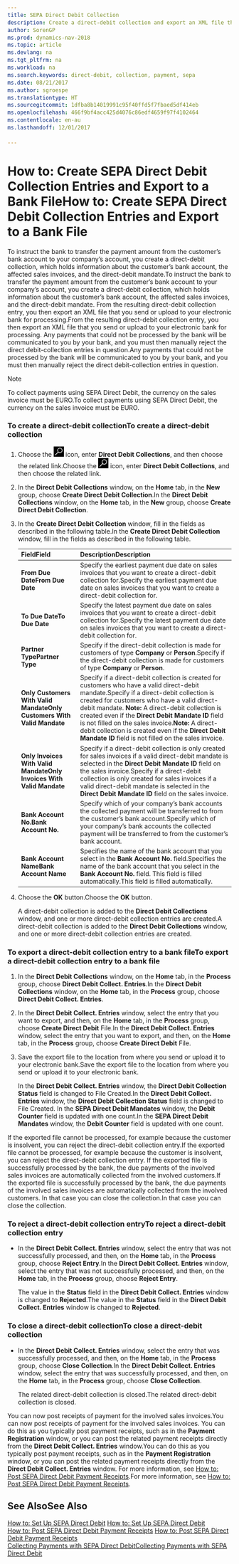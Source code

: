 ```yaml
---
title: SEPA Direct Debit Collection
description: Create a direct-debit collection and export an XML file that you send or upload to your electronic bank for processing.
author: SorenGP
ms.prod: dynamics-nav-2018
ms.topic: article
ms.devlang: na
ms.tgt_pltfrm: na
ms.workload: na
ms.search.keywords: direct-debit, collection, payment, sepa
ms.date: 08/21/2017
ms.author: sgroespe
ms.translationtype: HT
ms.sourcegitcommit: 1dfba8b14019991c95f40ffd5f7fbaed5df414eb
ms.openlocfilehash: 466f9bf4acc425d4076c86edf4659f97f4102464
ms.contentlocale: en-au
ms.lasthandoff: 12/01/2017

---
```

# <a name="how-to-create-sepa-direct-debit-collection-entries-and-export-to-a-bank-file"></a><span data-ttu-id="1d422-103">How to: Create SEPA Direct Debit Collection Entries and Export to a Bank File</span><span class="sxs-lookup"><span data-stu-id="1d422-103">How to: Create SEPA Direct Debit Collection Entries and Export to a Bank File</span></span>
<span data-ttu-id="1d422-104">To instruct the bank to transfer the payment amount from the customer’s bank account to your company’s account, you create a direct-debit collection, which holds information about the customer’s bank account, the affected sales invoices, and the direct-debit mandate.</span><span class="sxs-lookup"><span data-stu-id="1d422-104">To instruct the bank to transfer the payment amount from the customer’s bank account to your company’s account, you create a direct-debit collection, which holds information about the customer’s bank account, the affected sales invoices, and the direct-debit mandate.</span></span> <span data-ttu-id="1d422-105">From the resulting direct-debit collection entry, you then export an XML file that you send or upload to your electronic bank for processing.</span><span class="sxs-lookup"><span data-stu-id="1d422-105">From the resulting direct-debit collection entry, you then export an XML file that you send or upload to your electronic bank for processing.</span></span> <span data-ttu-id="1d422-106">Any payments that could not be processed by the bank will be communicated to you by your bank, and you must then manually reject the direct debit-collection entries in question.</span><span class="sxs-lookup"><span data-stu-id="1d422-106">Any payments that could not be processed by the bank will be communicated to you by your bank, and you must then manually reject the direct debit-collection entries in question.</span></span>  

> [!NOTE]  
>  <span data-ttu-id="1d422-107">To collect payments using SEPA Direct Debit, the currency on the sales invoice must be EURO.</span><span class="sxs-lookup"><span data-stu-id="1d422-107">To collect payments using SEPA Direct Debit, the currency on the sales invoice must be EURO.</span></span>  

### <a name="to-create-a-direct-debit-collection"></a><span data-ttu-id="1d422-108">To create a direct-debit collection</span><span class="sxs-lookup"><span data-stu-id="1d422-108">To create a direct-debit collection</span></span>  
1. <span data-ttu-id="1d422-109">Choose the ![Search for Page or Report](media/ui-search/search_small.png "Search for Page or Report icon") icon, enter **Direct Debit Collections**, and then choose the related link.</span><span class="sxs-lookup"><span data-stu-id="1d422-109">Choose the ![Search for Page or Report](media/ui-search/search_small.png "Search for Page or Report icon") icon, enter **Direct Debit Collections**, and then choose the related link.</span></span>  
2. <span data-ttu-id="1d422-110">In the **Direct Debit Collections** window, on the **Home** tab, in the **New** group, choose **Create Direct Debit Collection**.</span><span class="sxs-lookup"><span data-stu-id="1d422-110">In the **Direct Debit Collections** window, on the **Home** tab, in the **New** group, choose **Create Direct Debit Collection**.</span></span>  
3. <span data-ttu-id="1d422-111">In the **Create Direct Debit Collection** window, fill in the fields as described in the following table.</span><span class="sxs-lookup"><span data-stu-id="1d422-111">In the **Create Direct Debit Collection** window, fill in the fields as described in the following table.</span></span>  

    |<span data-ttu-id="1d422-112">Field</span><span class="sxs-lookup"><span data-stu-id="1d422-112">Field</span></span>|<span data-ttu-id="1d422-113">Description</span><span class="sxs-lookup"><span data-stu-id="1d422-113">Description</span></span>|  
    |---------------------------------|---------------------------------------|  
    |<span data-ttu-id="1d422-114">**From Due Date**</span><span class="sxs-lookup"><span data-stu-id="1d422-114">**From Due Date**</span></span>|<span data-ttu-id="1d422-115">Specify the earliest payment due date on sales invoices that you want to create a direct-debit collection for.</span><span class="sxs-lookup"><span data-stu-id="1d422-115">Specify the earliest payment due date on sales invoices that you want to create a direct-debit collection for.</span></span>|  
    |<span data-ttu-id="1d422-116">**To Due Date**</span><span class="sxs-lookup"><span data-stu-id="1d422-116">**To Due Date**</span></span>|<span data-ttu-id="1d422-117">Specify the latest payment due date on sales invoices that you want to create a direct-debit collection for.</span><span class="sxs-lookup"><span data-stu-id="1d422-117">Specify the latest payment due date on sales invoices that you want to create a direct-debit collection for.</span></span>|  
    |<span data-ttu-id="1d422-118">**Partner Type**</span><span class="sxs-lookup"><span data-stu-id="1d422-118">**Partner Type**</span></span>|<span data-ttu-id="1d422-119">Specify if the direct-debit collection is made for customers of type **Company** or **Person**.</span><span class="sxs-lookup"><span data-stu-id="1d422-119">Specify if the direct-debit collection is made for customers of type **Company** or **Person**.</span></span>|  
    |<span data-ttu-id="1d422-120">**Only Customers With Valid Mandate**</span><span class="sxs-lookup"><span data-stu-id="1d422-120">**Only Customers With Valid Mandate**</span></span>|<span data-ttu-id="1d422-121">Specify if a direct-debit collection is created for customers who have a valid direct-debit mandate.</span><span class="sxs-lookup"><span data-stu-id="1d422-121">Specify if a direct-debit collection is created for customers who have a valid direct-debit mandate.</span></span> <span data-ttu-id="1d422-122">**Note:**  A direct-debit collection is created even if the **Direct Debit Mandate ID** field is not filled on the sales invoice.</span><span class="sxs-lookup"><span data-stu-id="1d422-122">**Note:**  A direct-debit collection is created even if the **Direct Debit Mandate ID** field is not filled on the sales invoice.</span></span>|  
    |<span data-ttu-id="1d422-123">**Only Invoices With Valid Mandate**</span><span class="sxs-lookup"><span data-stu-id="1d422-123">**Only Invoices With Valid Mandate**</span></span>|<span data-ttu-id="1d422-124">Specify if a direct-debit collection is only created for sales invoices if a valid direct-debit mandate is selected in the **Direct Debit Mandate ID** field on the sales invoice.</span><span class="sxs-lookup"><span data-stu-id="1d422-124">Specify if a direct-debit collection is only created for sales invoices if a valid direct-debit mandate is selected in the **Direct Debit Mandate ID** field on the sales invoice.</span></span>|  
    |<span data-ttu-id="1d422-125">**Bank Account No.**</span><span class="sxs-lookup"><span data-stu-id="1d422-125">**Bank Account No.**</span></span>|<span data-ttu-id="1d422-126">Specify which of your company’s bank accounts the collected payment will be transferred to from the customer’s bank account.</span><span class="sxs-lookup"><span data-stu-id="1d422-126">Specify which of your company’s bank accounts the collected payment will be transferred to from the customer’s bank account.</span></span>|  
    |<span data-ttu-id="1d422-127">**Bank Account Name**</span><span class="sxs-lookup"><span data-stu-id="1d422-127">**Bank Account Name**</span></span>|<span data-ttu-id="1d422-128">Specifies the name of the bank account that you select in the **Bank Account No.** field.</span><span class="sxs-lookup"><span data-stu-id="1d422-128">Specifies the name of the bank account that you select in the **Bank Account No.** field.</span></span> <span data-ttu-id="1d422-129">This field is filled automatically.</span><span class="sxs-lookup"><span data-stu-id="1d422-129">This field is filled automatically.</span></span>|  

4. <span data-ttu-id="1d422-130">Choose the **OK** button.</span><span class="sxs-lookup"><span data-stu-id="1d422-130">Choose the **OK** button.</span></span>  

     <span data-ttu-id="1d422-131">A direct-debit collection is added to the **Direct Debit Collections** window, and one or more direct-debit collection entries are created.</span><span class="sxs-lookup"><span data-stu-id="1d422-131">A direct-debit collection is added to the **Direct Debit Collections** window, and one or more direct-debit collection entries are created.</span></span>  

### <a name="to-export-a-direct-debit-collection-entry-to-a-bank-file"></a><span data-ttu-id="1d422-132">To export a direct-debit collection entry to a bank file</span><span class="sxs-lookup"><span data-stu-id="1d422-132">To export a direct-debit collection entry to a bank file</span></span>  
1. <span data-ttu-id="1d422-133">In the **Direct Debit Collections** window, on the **Home** tab, in the **Process** group, choose **Direct Debit Collect. Entries**.</span><span class="sxs-lookup"><span data-stu-id="1d422-133">In the **Direct Debit Collections** window, on the **Home** tab, in the **Process** group, choose **Direct Debit Collect. Entries**.</span></span>  
2. <span data-ttu-id="1d422-134">In the **Direct Debit Collect. Entries** window, select the entry that you want to export, and then, on the **Home** tab, in the **Process** group, choose **Create Direct Debit** File.</span><span class="sxs-lookup"><span data-stu-id="1d422-134">In the **Direct Debit Collect. Entries** window, select the entry that you want to export, and then, on the **Home** tab, in the **Process** group, choose **Create Direct Debit** File.</span></span>  
3. <span data-ttu-id="1d422-135">Save the export file to the location from where you send or upload it to your electronic bank.</span><span class="sxs-lookup"><span data-stu-id="1d422-135">Save the export file to the location from where you send or upload it to your electronic bank.</span></span>  

     <span data-ttu-id="1d422-136">In the **Direct Debit Collect. Entries** window, the **Direct Debit Collection Status** field is changed to File Created.</span><span class="sxs-lookup"><span data-stu-id="1d422-136">In the **Direct Debit Collect. Entries** window, the **Direct Debit Collection Status** field is changed to File Created.</span></span> <span data-ttu-id="1d422-137">In the **SEPA Direct Debit Mandates** window, the **Debit Counter** field is updated with one count.</span><span class="sxs-lookup"><span data-stu-id="1d422-137">In the **SEPA Direct Debit Mandates** window, the **Debit Counter** field is updated with one count.</span></span>  

<span data-ttu-id="1d422-138">If the exported file cannot be processed, for example because the customer is insolvent, you can reject the direct-debit collection entry.</span><span class="sxs-lookup"><span data-stu-id="1d422-138">If the exported file cannot be processed, for example because the customer is insolvent, you can reject the direct-debit collection entry.</span></span> <span data-ttu-id="1d422-139">If the exported file is successfully processed by the bank, the due payments of the involved sales invoices are automatically collected from the involved customers.</span><span class="sxs-lookup"><span data-stu-id="1d422-139">If the exported file is successfully processed by the bank, the due payments of the involved sales invoices are automatically collected from the involved customers.</span></span> <span data-ttu-id="1d422-140">In that case you can close the collection.</span><span class="sxs-lookup"><span data-stu-id="1d422-140">In that case you can close the collection.</span></span>  

### <a name="to-reject-a-direct-debit-collection-entry"></a><span data-ttu-id="1d422-141">To reject a direct-debit collection entry</span><span class="sxs-lookup"><span data-stu-id="1d422-141">To reject a direct-debit collection entry</span></span>  
* <span data-ttu-id="1d422-142">In the **Direct Debit Collect. Entries** window, select the entry that was not successfully processed, and then, on the **Home** tab, in the **Process** group, choose **Reject Entry**.</span><span class="sxs-lookup"><span data-stu-id="1d422-142">In the **Direct Debit Collect. Entries** window, select the entry that was not successfully processed, and then, on the **Home** tab, in the **Process** group, choose **Reject Entry**.</span></span>  

     <span data-ttu-id="1d422-143">The value in the **Status** field in the **Direct Debit Collect. Entries** window is changed to **Rejected**.</span><span class="sxs-lookup"><span data-stu-id="1d422-143">The value in the **Status** field in the **Direct Debit Collect. Entries** window is changed to **Rejected**.</span></span>  

### <a name="to-close-a-direct-debit-collection"></a><span data-ttu-id="1d422-144">To close a direct-debit collection</span><span class="sxs-lookup"><span data-stu-id="1d422-144">To close a direct-debit collection</span></span>  
* <span data-ttu-id="1d422-145">In the **Direct Debit Collect. Entries** window, select the entry that was successfully processed, and then, on the **Home** tab, in the **Process** group, choose **Close Collection**.</span><span class="sxs-lookup"><span data-stu-id="1d422-145">In the **Direct Debit Collect. Entries** window, select the entry that was successfully processed, and then, on the **Home** tab, in the **Process** group, choose **Close Collection**.</span></span>  

     <span data-ttu-id="1d422-146">The related direct-debit collection is closed.</span><span class="sxs-lookup"><span data-stu-id="1d422-146">The related direct-debit collection is closed.</span></span>  

<span data-ttu-id="1d422-147">You can now post receipts of payment for the involved sales invoices.</span><span class="sxs-lookup"><span data-stu-id="1d422-147">You can now post receipts of payment for the involved sales invoices.</span></span> <span data-ttu-id="1d422-148">You can do this as you typically post payment receipts, such as in the **Payment Registration** window, or you can post the related payment receipts directly from the **Direct Debit Collect. Entries** window.</span><span class="sxs-lookup"><span data-stu-id="1d422-148">You can do this as you typically post payment receipts, such as in the **Payment Registration** window, or you can post the related payment receipts directly from the **Direct Debit Collect. Entries** window.</span></span> <span data-ttu-id="1d422-149">For more information, see [How to: Post SEPA Direct Debit Payment Receipts](finance-how-to-post-sepa-direct-debit-payment-receipts.md).</span><span class="sxs-lookup"><span data-stu-id="1d422-149">For more information, see [How to: Post SEPA Direct Debit Payment Receipts](finance-how-to-post-sepa-direct-debit-payment-receipts.md).</span></span>  

## <a name="see-also"></a><span data-ttu-id="1d422-150">See Also</span><span class="sxs-lookup"><span data-stu-id="1d422-150">See Also</span></span>  
<span data-ttu-id="1d422-151">[How to: Set Up SEPA Direct Debit](finance-how-to-set-up-sepa-direct-debit.md) </span><span class="sxs-lookup"><span data-stu-id="1d422-151">[How to: Set Up SEPA Direct Debit](finance-how-to-set-up-sepa-direct-debit.md) </span></span>  
<span data-ttu-id="1d422-152">[How to: Post SEPA Direct Debit Payment Receipts](finance-how-to-post-sepa-direct-debit-payment-receipts.md) </span><span class="sxs-lookup"><span data-stu-id="1d422-152">[How to: Post SEPA Direct Debit Payment Receipts](finance-how-to-post-sepa-direct-debit-payment-receipts.md) </span></span>  
[<span data-ttu-id="1d422-153">Collecting Payments with SEPA Direct Debit</span><span class="sxs-lookup"><span data-stu-id="1d422-153">Collecting Payments with SEPA Direct Debit</span></span>](finance-collect-payments-with-sepa-direct-debit.md)   

